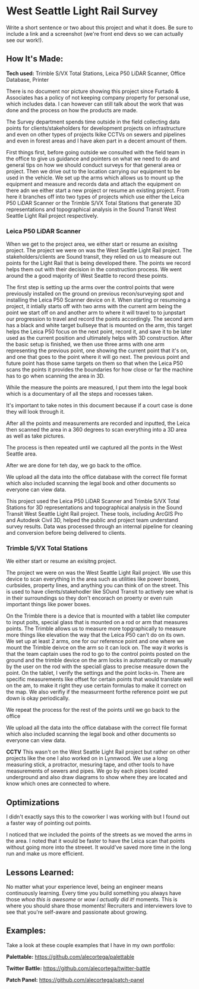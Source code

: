 # West Seattle Light Rail Survey
Write a short sentence or two about this project and what it does. Be sure to include a link and a screenshot (we're front end devs so we can actually see our work!).



## How It's Made:

**Tech used:** Trimble S/VX Total Stations, Leica P50 LiDAR Scanner, Office Database, Printer

There is no document nor picture showing this project since Furtado & Associates has a policy of not keeping company property for personal use, which includes data. I can however can still talk about the work that was done and the process on how the products are made.

The Survey department spends time outside in the field collecting data points for clients/stakeholders for development projects on infrastructure and even on other types of projects lkike CCTVs on sewers and pipelines and even in forest areas and I have aken part in a decent amount of them.

First things first, before going outside we consulted with the field team in the office to give us guidance and pointers on what we need to do and general tips on how we should conduct surveys for that general area or project. Then we drive out to the location carrying our equipment to be used in the vehicle. We set up the arms which allows us to mount up the equipment and measure and records data and attach the equipment on there adn we either start a new project or resume an existing project. From here it branches off into two types of projects which use either the Leica P50 LiDAR Scanner or the Trimble S/VX Total Stations that generate 3D representations and topographical analysis in the Sound Transit West Seattle Light Rail project respectively.

### Leica P50 LiDAR Scanner
When we get to the project area, we either start or resume an exisitng project.
The project we were on was the West Seattle Light Rail project. The stakeholders/clients are Sound transit, they relied on us to measure out points for the Light Rail that is being developed there. The points we record helps them out with their decision in the construction process. We went around the a good majority of West Seattle to record these points.

The first step is setting up the arms over the control points that were previously installed on the ground on previous recon/surveying spot and installing the Leica P50 Scanner device on it. When starting or resumoing a project, it intially starts off with two arms with the current arm being the point we start off on and another arm to where it will travel to to junpstart our progression to travel and record the points accordingly. The second arm has a black and white target bullseye that is mounted on the arm, this target helps the Leica P50 focus on the next point, record it, and save it to be later used as the current position and ultimately helps with 3D construction. After the basic setup is finished, we then use three arms with one arm representing the previous point, one showing the current point that it's on, and one that goes to the point where it will go next. The previous point and future point has those same targets on them so that when the Leica P50 scans the points it provides the boundaries for how close or far the machine has to go when scanning the area in 3D.

While the measure the points are measured, I put them into the legal book which is a documentary of all the steps and rocesses taken. 

It's important to take notes in this document because if a court case is done they will look through it. 

After all the points and measurements are recorded and inputted, the Leica then scanned the area in a 360 degrees to scan everything into a 3D area as well as take pictures.

The process is then repeated until we captured all the ponts in the West Seattle area.

After we are done for teh day, we go back to the office.

We upload all the data into the office database with the correct file format which also included scanning the legal book and other documents so everyone can view data.

This project used the Leica P50 LiDAR Scanner and Trimble S/VX Total Stations for 3D representations and topographical analysis in the Sound Transit West Seattle Light Rail project. These tools, including ArcGIS Pro and Autodesk Civil 3D, helped the public and project team understand survey results. Data was processed through an internal pipeline for cleaning and conversion before being delivered to clients.


### Trimble S/VX Total Stations
We either start or resume an exisitng project.

The project we were on was the West Seattle Light Rail project. We use this device to scan everything in the area such as utilities like power boxes, curbsides, property lines, and anything you can think of on the street. This is used to have clients/stakehodler like SOund Transit to actively see what is in their surroundings so they don't encorach on proerty or even ruin important things like power boxes.

On the Trimble there is a device that is mounted with a tablet like computer to input poits, special glass that is mounted on a rod or arm that measures points. The Trimble allows us to measure more topgraphically to measure more things like elevation the way that the Leica P50 can't do on its own. We set up at least 2 arms, one for our reference point and one where we mount the Trimble deivce on the arm so it can lock on. The way it works is that the team captain uses the rod to go to the control points posted on the ground and the trimble device on the arm locks in automatically or manually by the user on the rod with the speciall glass to precise measure down the point.  On the tablet, I verify the settings and the point locks-in. There are specific measurements like offset for certain points that would translate well on the am, to make it right they use certain formulas to make it correct on the map. We also verifiy if the measurmeent forthe reference point we put down is okay periodically.

We repeat the process for the rest of the points until we go back to the office

We upload all the data into the office database with the correct file format which also included scanning the legal book and other documents so everyone can view data.

**CCTV**
This wasn't on the West Seattle Light Rail project but rather on other projects like the one I also worked on in Lynnwood. We use a long measuring stick, a protractor, mesuring tape, and other tools to have measurements of sewers and pipes. We go by each pipes located underground and also draw diagrams to show where they are located and know which ones are connected to where.

## Optimizations

I didn't exactly says this to the coworker I was working with but I found out a faster way of pointing out points.

I noticed that we included the points of the streets as we moved the arms in the area. I noted that it would be faster to have the Leica scan that points without going more into the streeet. It would've saved more time in the long run and make us more efficient.

## Lessons Learned:

No matter what your experience level, being an engineer means continuously learning. Every time you build something you always have those *whoa this is awesome* or *wow I actually did it!* moments. This is where you should share those moments! Recruiters and interviewers love to see that you're self-aware and passionate about growing.

## Examples:
Take a look at these couple examples that I have in my own portfolio:

**Palettable:** https://github.com/alecortega/palettable

**Twitter Battle:** https://github.com/alecortega/twitter-battle

**Patch Panel:** https://github.com/alecortega/patch-panel
